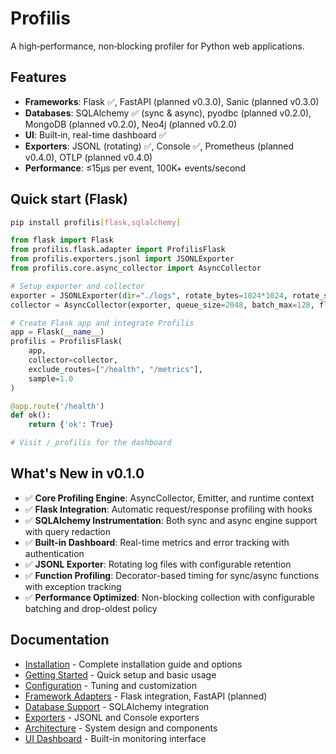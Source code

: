 # Profilis

A high‑performance, non‑blocking profiler for Python web applications.

## Features

- **Frameworks**: Flask ✅, FastAPI (planned v0.3.0), Sanic (planned v0.3.0)
- **Databases**: SQLAlchemy ✅ (sync & async), pyodbc (planned v0.2.0), MongoDB (planned v0.2.0), Neo4j (planned v0.2.0)
- **UI**: Built‑in, real-time dashboard ✅
- **Exporters**: JSONL (rotating) ✅, Console ✅, Prometheus (planned v0.4.0), OTLP (planned v0.4.0)
- **Performance**: ≤15µs per event, 100K+ events/second

## Quick start (Flask)

```bash
pip install profilis[flask,sqlalchemy]
```

```python
from flask import Flask
from profilis.flask.adapter import ProfilisFlask
from profilis.exporters.jsonl import JSONLExporter
from profilis.core.async_collector import AsyncCollector

# Setup exporter and collector
exporter = JSONLExporter(dir="./logs", rotate_bytes=1024*1024, rotate_secs=3600)
collector = AsyncCollector(exporter, queue_size=2048, batch_max=128, flush_interval=0.1)

# Create Flask app and integrate Profilis
app = Flask(__name__)
profilis = ProfilisFlask(
    app,
    collector=collector,
    exclude_routes=["/health", "/metrics"],
    sample=1.0
)

@app.route('/health')
def ok():
    return {'ok': True}

# Visit /_profilis for the dashboard
```

## What's New in v0.1.0

- ✅ **Core Profiling Engine**: AsyncCollector, Emitter, and runtime context
- ✅ **Flask Integration**: Automatic request/response profiling with hooks
- ✅ **SQLAlchemy Instrumentation**: Both sync and async engine support with query redaction
- ✅ **Built-in Dashboard**: Real-time metrics and error tracking with authentication
- ✅ **JSONL Exporter**: Rotating log files with configurable retention
- ✅ **Function Profiling**: Decorator-based timing for sync/async functions with exception tracking
- ✅ **Performance Optimized**: Non-blocking collection with configurable batching and drop-oldest policy

## Documentation

- [Installation](guides/installation.md) - Complete installation guide and options
- [Getting Started](guides/getting-started.md) - Quick setup and basic usage
- [Configuration](guides/configuration.md) - Tuning and customization
- [Framework Adapters](adapters/flask.md) - Flask integration, FastAPI (planned)
- [Database Support](databases/sqlalchemy.md) - SQLAlchemy integration
- [Exporters](exporters/jsonl.md) - JSONL and Console exporters
- [Architecture](architecture/architecture.md) - System design and components
- [UI Dashboard](ui/ui.md) - Built-in monitoring interface
